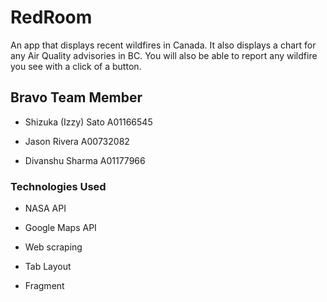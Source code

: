 # RedRoom

An app that displays recent wildfires in Canada. It also displays a chart for any Air Quality advisories in BC. You will also be able to report any wildfire you see with a click of a button.

## Bravo Team Member

* Shizuka (Izzy) Sato A01166545

* Jason Rivera A00732082

* Divanshu Sharma A01177966

### Technologies Used

* NASA API

* Google Maps API

* Web scraping

* Tab Layout

* Fragment

